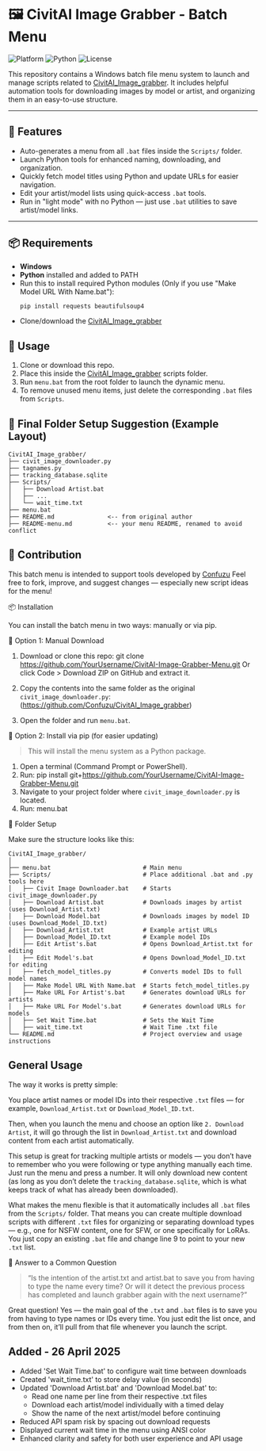 # 🖼️ CivitAI Image Grabber - Batch Menu

![Platform](https://img.shields.io/badge/platform-Windows-blue)
![Python](https://img.shields.io/badge/python-3.8%2B-blue.svg)
![License](https://img.shields.io/github/license/Confuzu/CivitAI_Image_grabber?style=flat)

This repository contains a Windows batch file menu system to launch and manage scripts related to [CivitAI_Image_grabber](https://github.com/Confuzu/CivitAI_Image_grabber). It includes helpful automation tools for downloading images by model or artist, and organizing them in an easy-to-use structure.

---

## 🔧 Features

- Auto-generates a menu from all `.bat` files inside the `Scripts/` folder.
- Launch Python tools for enhanced naming, downloading, and organization.
- Quickly fetch model titles using Python and update URLs for easier navigation.
- Edit your artist/model lists using quick-access `.bat` tools.
- Run in "light mode" with no Python — just use `.bat` utilities to save artist/model links.

---

## 📦 Requirements

- **Windows**
- **Python** installed and added to PATH
- Run this to install required Python modules (Only if you use "Make Model URL With Name.bat"):
  ```bash
  pip install requests beautifulsoup4
  ```
- Clone/download the [CivitAI_Image_grabber](https://github.com/Confuzu/CivitAI_Image_grabber)

## 🚀 Usage

1. Clone or download this repo.
2. Place this inside the  [CivitAI_Image_grabber](https://github.com/Confuzu/CivitAI_Image_grabber) scripts folder.
3. Run `menu.bat` from the root folder to launch the dynamic menu.
4. To remove unused menu items, just delete the corresponding `.bat` files from `Scripts`.

## 📁 Final Folder Setup Suggestion (Example Layout)

```
CivitAI_Image_grabber/
├── civit_image_downloader.py
├── tagnames.py
├── tracking_database.sqlite
├── Scripts/
│   ├── Download Artist.bat
│   ├── ...
│   └── wait_time.txt
├── menu.bat
├── README.md               <-- from original author
├── README-menu.md          <-- your menu README, renamed to avoid conflict
```

## 🤝 Contribution

This batch menu is intended to support tools developed by [Confuzu](https://github.com/Confuzu)
Feel free to fork, improve, and suggest changes — especially new script ideas for the menu!


📦 Installation

You can install the batch menu in two ways: manually or via pip.

🔧 Option 1: Manual Download

1. Download or clone this repo:
    git clone https://github.com/YourUsername/CivitAI-Image-Grabber-Menu.git
   Or click Code > Download ZIP on GitHub and extract it.

2. Copy the contents into the same folder as the original `civit_image_downloader.py`:
   (https://github.com/Confuzu/CivitAI_Image_grabber)

3. Open the folder and run `menu.bat`.

🐍 Option 2: Install via pip (for easier updating)

> This will install the menu system as a Python package.

1. Open a terminal (Command Prompt or PowerShell).
2. Run:
    pip install git+https://github.com/YourUsername/CivitAI-Image-Grabber-Menu.git
3. Navigate to your project folder where `civit_image_downloader.py` is located.
4. Run:
    menu.bat

📁 Folder Setup

Make sure the structure looks like this:

```
CivitAI_Image_grabber/
│
├── menu.bat                          # Main menu
├── Scripts/                          # Place additional .bat and .py tools here
│   ├── Civit Image Downloader.bat    # Starts civit_image_downloader.py
│   ├── Download Artist.bat           # Downloads images by artist (uses Download_Artist.txt)
│   ├── Download Model.bat            # Downloads images by model ID (uses Download_Model_ID.txt)
│   ├── Download_Artist.txt           # Example artist URLs
│   ├── Download_Model_ID.txt         # Example model IDs
│   ├── Edit Artist's.bat             # Opens Download_Artist.txt for editing
│   ├── Edit Model's.bat              # Opens Download_Model_ID.txt for editing
│   ├── fetch_model_titles.py         # Converts model IDs to full model names
│   ├── Make Model URL With Name.bat  # Starts fetch_model_titles.py
│   ├── Make URL For Artist's.bat     # Generates download URLs for artists
│   ├── Make URL For Model's.bat      # Generates download URLs for models
│   ├── Set Wait Time.bat             # Sets the Wait Time
│   ├── wait_time.txt                 # Wait Time .txt file
└── README.md                         # Project overview and usage instructions
```

## General Usage

The way it works is pretty simple:

You place artist names or model IDs into their respective `.txt` files — for example, `Download_Artist.txt` or `Download_Model_ID.txt`.

Then, when you launch the menu and choose an option like `2. Download Artist`, it will go through the list in `Download_Artist.txt` and download content from each artist automatically.

This setup is great for tracking multiple artists or models — you don’t have to remember who you were following or type anything manually each time. Just run the menu and press a number. It will only download new content (as long as you don’t delete the `tracking_database.sqlite`, which is what keeps track of what has already been downloaded).

What makes the menu flexible is that it automatically includes all `.bat` files from the `Scripts/` folder. That means you can create multiple download scripts with different `.txt` files for organizing or separating download types — e.g., one for NSFW content, one for SFW, or one specifically for LoRAs. You just copy an existing `.bat` file and change line 9 to point to your new `.txt` list.


💬 Answer to a Common Question

> “Is the intention of the artist.txt and artist.bat to save you from having to type the name every time? Or will it detect the previous process has completed and launch grabber again with the next username?”

Great question!
Yes — the main goal of the `.txt` and `.bat` files is to save you from having to type names or IDs every time. You just edit the list once, and from then on, it’ll pull from that file whenever you launch the script.


## Added - 26 April 2025
- Added 'Set Wait Time.bat' to configure wait time between downloads
- Created 'wait_time.txt' to store delay value (in seconds)
- Updated 'Download Artist.bat' and 'Download Model.bat' to:
    - Read one name per line from their respective .txt files
    - Download each artist/model individually with a timed delay
    - Show the name of the next artist/model before continuing
- Reduced API spam risk by spacing out download requests
- Displayed current wait time in the menu using ANSI color
- Enhanced clarity and safety for both user experience and API usage
